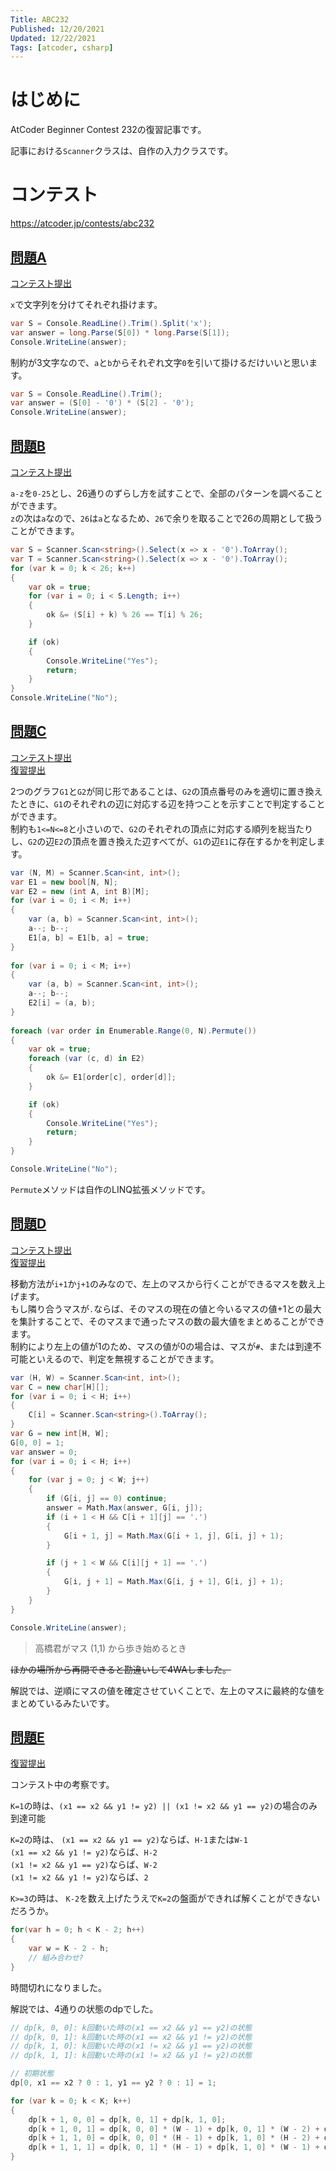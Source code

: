 ```yaml
---
Title: ABC232
Published: 12/20/2021
Updated: 12/22/2021
Tags: [atcoder, csharp]
---
```


# はじめに

AtCoder Beginner Contest 232の復習記事です。

記事における`Scanner`クラスは、自作の入力クラスです。

# コンテスト

https://atcoder.jp/contests/abc232

## [問題A](https://atcoder.jp/contests/abc232/tasks/abc232_a)

[コンテスト提出](https://atcoder.jp/contests/abc232/submissions/27984773)

`x`で文字列を分けてそれぞれ掛けます。

```csharp
var S = Console.ReadLine().Trim().Split('x');
var answer = long.Parse(S[0]) * long.Parse(S[1]);
Console.WriteLine(answer);
```

制約が3文字なので、`a`と`b`からそれぞれ文字`0`を引いて掛けるだけいいと思います。
```csharp
var S = Console.ReadLine().Trim();
var answer = (S[0] - '0') * (S[2] - '0');
Console.WriteLine(answer);
```

## [問題B](https://atcoder.jp/contests/abc232/tasks/abc232_b)

[コンテスト提出](https://atcoder.jp/contests/abc232/submissions/27989086)

`a-z`を`0-25`とし、26通りのずらし方を試すことで、全部のパターンを調べることができます。  
`z`の次は`a`なので、`26`は`a`となるため、`26`で余りを取ることで26の周期として扱うことができます。

```csharp
var S = Scanner.Scan<string>().Select(x => x - '0').ToArray();
var T = Scanner.Scan<string>().Select(x => x - '0').ToArray();
for (var k = 0; k < 26; k++)
{
    var ok = true;
    for (var i = 0; i < S.Length; i++)
    {
        ok &= (S[i] + k) % 26 == T[i] % 26;
    }

    if (ok)
    {
        Console.WriteLine("Yes");
        return;
    }
}
Console.WriteLine("No");
```

## [問題C](https://atcoder.jp/contests/abc232/tasks/abc232_c)

[コンテスト提出](https://atcoder.jp/contests/abc232/submissions/27999013)  
[復習提出](https://atcoder.jp/contests/abc232/submissions/28020954)

2つのグラフ`G1`と`G2`が同じ形であることは、`G2`の頂点番号のみを適切に置き換えたときに、`G1`のそれぞれの辺に対応する辺を持つことを示すことで判定することができます。  
制約も`1<=N<=8`と小さいので、`G2`のそれぞれの頂点に対応する順列を総当たりし、`G2`の辺`E2`の頂点を置き換えた辺すべてが、`G1`の辺`E1`に存在するかを判定します。

```csharp
var (N, M) = Scanner.Scan<int, int>();
var E1 = new bool[N, N];
var E2 = new (int A, int B)[M];
for (var i = 0; i < M; i++)
{
    var (a, b) = Scanner.Scan<int, int>();
    a--; b--;
    E1[a, b] = E1[b, a] = true;
}
 
for (var i = 0; i < M; i++)
{
    var (a, b) = Scanner.Scan<int, int>();
    a--; b--;
    E2[i] = (a, b);
}
 
foreach (var order in Enumerable.Range(0, N).Permute())
{
    var ok = true;
    foreach (var (c, d) in E2)
    {
        ok &= E1[order[c], order[d]];
    }

    if (ok)
    {
        Console.WriteLine("Yes");
        return;
    }
}

Console.WriteLine("No");
```

`Permute`メソッドは自作のLINQ拡張メソッドです。

## [問題D](https://atcoder.jp/contests/abc232/tasks/abc232_d)

[コンテスト提出](https://atcoder.jp/contests/abc232/submissions/28004343)  
[復習提出](https://atcoder.jp/contests/abc232/submissions/28021337)

移動方法が`i+1`か`j+1`のみなので、左上のマスから行くことができるマスを数え上げます。  
もし隣り合うマスが`.`ならば、そのマスの現在の値と今いるマスの値+1との最大を集計することで、そのマスまで通ったマスの数の最大値をまとめることができます。  
制約により左上の値が1のため、マスの値が0の場合は、マスが`#`、または到達不可能といえるので、判定を無視することができます。

```csharp
var (H, W) = Scanner.Scan<int, int>();
var C = new char[H][];
for (var i = 0; i < H; i++)
{
    C[i] = Scanner.Scan<string>().ToArray();
}
var G = new int[H, W];
G[0, 0] = 1;
var answer = 0;
for (var i = 0; i < H; i++)
{
    for (var j = 0; j < W; j++)
    {
        if (G[i, j] == 0) continue;
        answer = Math.Max(answer, G[i, j]);
        if (i + 1 < H && C[i + 1][j] == '.')
        {
            G[i + 1, j] = Math.Max(G[i + 1, j], G[i, j] + 1);
        }

        if (j + 1 < W && C[i][j + 1] == '.')
        {
            G[i, j + 1] = Math.Max(G[i, j + 1], G[i, j] + 1);
        }
    }
}

Console.WriteLine(answer);
```

> 高橋君がマス (1,1) から歩き始めるとき

~~ほかの場所から再開できると勘違いして4WAしました。~~

解説では、逆順にマスの値を確定させていくことで、左上のマスに最終的な値をまとめているみたいです。

## [問題E](https://atcoder.jp/contests/abc232/tasks/abc232_e)

[復習提出](https://atcoder.jp/contests/abc232/submissions/28020203)

コンテスト中の考察です。

`K=1`の時は、`(x1 == x2 && y1 != y2) || (x1 != x2 && y1 == y2)`の場合のみ到達可能  

`K=2`の時は、
`(x1 == x2 && y1 == y2)`ならば、`H-1`または`W-1`  
`(x1 == x2 && y1 != y2)`ならば、`H-2`  
`(x1 != x2 && y1 == y2)`ならば、`W-2`  
`(x1 != x2 && y1 != y2)`ならば、`2`

`K>=3`の時は、
`K-2`を数え上げたうえで`K=2`の盤面ができれば解くことができないだろうか。

```csharp
for(var h = 0; h < K - 2; h++)
{
    var w = K - 2 - h;
    // 組み合わせ?
}
```

時間切れになりました。

解説では、4通りの状態のdpでした。

```csharp
// dp[k, 0, 0]: k回動いた時の(x1 == x2 && y1 == y2)の状態
// dp[k, 0, 1]: k回動いた時の(x1 == x2 && y1 != y2)の状態
// dp[k, 1, 0]: k回動いた時の(x1 != x2 && y1 == y2)の状態
// dp[k, 1, 1]: k回動いた時の(x1 != x2 && y1 != y2)の状態

// 初期状態
dp[0, x1 == x2 ? 0 : 1, y1 == y2 ? 0 : 1] = 1;

for (var k = 0; k < K; k++)
{
    dp[k + 1, 0, 0] = dp[k, 0, 1] + dp[k, 1, 0];
    dp[k + 1, 0, 1] = dp[k, 0, 0] * (W - 1) + dp[k, 0, 1] * (W - 2) + dp[k, 1, 1];
    dp[k + 1, 1, 0] = dp[k, 0, 0] * (H - 1) + dp[k, 1, 0] * (H - 2) + dp[k, 1, 1];
    dp[k + 1, 1, 1] = dp[k, 0, 1] * (H - 1) + dp[k, 1, 0] * (W - 1) + dp[k, 1, 1] * (H + W - 4);
}
```
